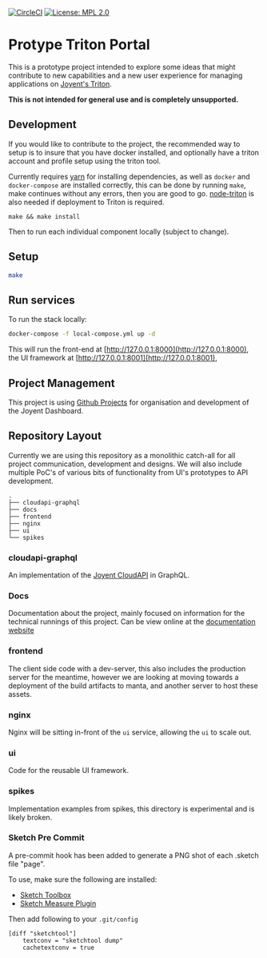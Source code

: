 [![CircleCI](https://circleci.com/gh/yldio/joyent-portal.svg?style=shield&circle-token=0bbeaaafc4868c707ca0ed0568f5193a04daddb4)](https://circleci.com/gh/yldio/joyent-portal)
[![License: MPL 2.0](https://img.shields.io/badge/License-MPL%202.0-brightgreen.svg)](https://opensource.org/licenses/MPL-2.0)

# Protype Triton Portal

This is a prototype project intended to explore some ideas that might contribute to new capabilities and a new user experience for managing applications on [Joyent's Triton](https://www.joyent.com/triton).

**This is not intended for general use and is completely unsupported.**

## Development

If you would like to contribute to the project, the recommended way to setup is to
insure that you have docker installed, and optionally have a triton account and profile
setup using the triton tool.

Currently requires [yarn](https://yarnpkg.com/en/docs/install) for installing dependencies,
as well as `docker` and `docker-compose` are installed correctly, this can be done by
running `make`, make continues without any errors, then you are good to go. [node-triton](https://github.com/joyent/node-triton)
is also needed if deployment to Triton is required.

```
make && make install 
```

Then to run each individual component locally (subject to change).

## Setup

```sh
make
```

## Run services

To run the stack locally:

```sh
docker-compose -f local-compose.yml up -d
```

This will run the front-end at [http://127.0.0.1:8000](http://127.0.0.1:8000),
the UI framework at [http://127.0.0.1:8001](http://127.0.0.1:8001),

## Project Management

This project is using [Github Projects](https://www.youtube.com/watch?v=C6MGKHkNtxU) for organisation and development of the Joyent Dashboard.

## Repository Layout

Currently we are using this repository as a monolithic catch-all for all project communication, development and designs.
We will also include multiple PoC's of various bits of functionality from UI's prototypes to API development.

```
.
├── cloudapi-graphql
├── docs
├── frontend
├── nginx
├── ui
└── spikes
```

### cloudapi-graphql

An implementation of the [Joyent CloudAPI](https://apidocs.joyent.com/cloudapi/) in GraphQL.

### Docs

Documentation about the project, mainly focused on information for the technical runnings of this project.
Can be view online at the [documentation website](http://docs.svc.f4b20699-b323-4452-9091-977895896da6.eu-ams-1.triton.zone/)

### frontend

The client side code with a dev-server, this also includes the production server for the meantime, however we are looking at moving towards a deployment of the build artifacts to manta, and another server to host these assets.

### nginx

Nginx will be sitting in-front of the `ui` service, allowing the `ui` to scale out.

### ui

Code for the reusable UI framework.

### spikes

Implementation examples from spikes, this directory is experimental and is likely broken.

### Sketch Pre Commit

A pre-commit hook has been added to generate a PNG shot of each .sketch file "page".

To use, make sure the following are installed:
- [Sketch Toolbox](http://sketchtoolbox.com/)
- [Sketch Measure Plugin](https://github.com/utom/sketch-measure)


Then add following to your `.git/config`

```
[diff "sketchtool"]
    textconv = "sketchtool dump"
    cachetextconv = true
```
